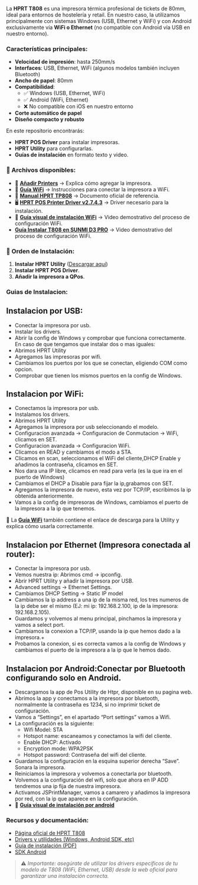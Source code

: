 La **HPRT T808** es una impresora térmica profesional de tickets de 80mm, ideal para entornos de hostelería y retail. En nuestro caso, la utilizamos principalmente con sistemas Windows (USB, Ethernet y WiFi) y con Android exclusivamente vía **WiFi o Ethernet** (no compatible con Android vía USB en nuestro entorno).

### Características principales:
- **Velocidad de impresión**: hasta 250mm/s
- **Interfaces**: USB, Ethernet, WiFi (algunos modelos también incluyen Bluetooth)
- **Ancho de papel**: 80mm
- **Compatibilidad**: 
  - ✅ Windows (USB, Ethernet, WiFi)
  - ✅ Android (WiFi, Ethernet)
  - ❌ No compatible con iOS en nuestro entorno
- **Corte automático de papel**
- **Diseño compacto y robusto**

En este repositorio encontrarás:
- **HPRT POS Driver** para instalar impresoras.
- **HPRT Utility** para configurarlas.
- **Guías de instalación** en formato texto y video.

### 📂 Archivos disponibles:
- 📜 **[Añadir Printers](./Añadir_Printers.md)** → Explica cómo agregar la impresora.
- 📜 **[Guía WiFi](./Conectar_WiFi.md)** → Instrucciones para conectar la impresora a WiFi.
- 📜 **[Manual HPRT TP808](./Manual-HPRT-TP808-_Rev.1.5.pdf)** → Documento oficial de referencia.
- 🖥️ **[HPRT POS Printer Driver v2.7.4.3](./HPRT%20POS%20Printer%20Driver%20v2.7.4.3.zip)** → Driver necesario para la instalación.
- 🎥 **[Guía visual de instalación WiFi](./hprt-conexion-wifi_6vJQzefo.mp4)** → Video demostrativo del proceso de configuración WiFi.
-  **[Guía Instalar T808 en SUNMI D3 PRO](https://github.com/Ravenneo/Qamarero/blob/main/Printers/TP808/Instalar_Android_D3_PRO.md)** → Video demostrativo del proceso de configuración WiFi.

### 🔧 Orden de Instalación:
1. **Instalar HPRT Utility** ([Descargar aquí](https://drive.google.com/file/d/1G491OdeUZmzqntHzH4JZ0fueDveS3Ggz/view?usp=sharing))
2. **Instalar HPRT POS Driver**.
3. **Añadir la impresora a QPos**.

### Guias de Instalacion:
## Instalacion por USB:
- Conectar la impresora por usb.
- Instalar los drivers.
- Abrir la config de Windows y comprobar que funciona correctamente.
En caso de que tengamos que instalar dos o mas iguales:
- Abrimos HPRT Utility
- Agregamos las impresoras por wifi.
- Cambiamos los puertos por los que se conectan, eligiendo COM como opcion.
- Comprobar que tienen los mismos puertos en la config de Windows.

## Instalacion por WiFi:
- Conectamos la impresora por usb.
- Instalamos los drivers.
- Abrimos HPRT Utility
- Agregamos la impresora por usb seleccionando el modelo.
- Configuracion avanzada -> Configuracion de Conmutacion -> WiFi, clicamos en SET.
- Configuracion avanzada -> Configuracion WiFi.
- Clicamos en READ y cambiamos el modo a STA.
- Clicamos en scan, seleccionamos el WiFi del cliente,DHCP Enable y añadimos la contraseña, clicamos en SET.
- Nos dara una IP libre, clicamos en read para verla (es la que ira en el puerto de Windows)
- Cambiamos el DHCP a Disable para fijar la ip,grabamos con SET.
- Agregamos la impresora de nuevo, esta vez por TCP/IP, escribimos la ip obtenida anteriormente.
- Vamos a la config de impresoras de Windows, cambiamos el puerto de la impresora a la ip que tenemos.

📌 La **[Guía WiFi](./Conectar_WiFi.md)** también contiene el enlace de descarga para la Utility y explica cómo usarla correctamente.

## Instalacion por Ethernet (Impresora conectada al router):
- Conectar la impresora por usb.
- Vemos nuestra ip: Abrimos cmd -> ipconfig.
- Abrir HPRT Utility y añadir la impresora por USB.
- Advanced settings -> Ethernet Settings.
- Cambiamos DHCP Setting -> Static IP model
- Cambiamos la ip address a una ip de la misma red, los tres numeros de la ip debe ser el mismo (EJ: mi ip: 192.168.2.100, ip de la impresora: 192.168.2.105).
- Guardamos y volvemos al menu principal, pinchamos la impresora y vamos a select port.
- Cambiamos la conexion a TCP/IP, usando la ip que hemos dado a la impresora.+
- Probamos la conexion, si es correcta vamos a la config de Windows y cambiamos el puerto de la impresora a la ip que le hemos dado.

## Instalacion por Android:Conectar por Bluetooth configurando solo en Android.
- Descargamos la app de Pos Utility de Htpr, disponible en su pagina web.
- Abrimos la app y conectamos a la impresora por bluetooth, normalmente la contraseña es 1234, si no imprimir ticket de configuración.
- Vamos a “Settings”, en el apartado “Port settings” vamos a Wifi. 
- La configuración es la siguiente: 
  - Wifi Model: STA
  - Hotspot name: escaneamos y conectamos la wifi del cliente.
  - Enable DHCP: Activado
  - Encryption mode: WPA2PSK
  - Hotspot password: Contraseña del wifi del cliente.
- Guardamos la configuración en la esquina superior derecha “Save”. Sonara la impresora.
- Reiniciamos la impresora y volvemos a conectarla por bluetooth.
-	Volvemos a la configuración del wifi, solo que ahora en IP ADD tendremos una ip fija de nuestra impresora.
-	Activamos JSPrintManager, vamos a camarero y añadimos la impresora por red, con la ip que aparece en la configuración.
- 🎥 **[Guía visual de instalación por android](https://youtu.be/nqBECMQXF9w)**




### Recursos y documentación:
- [Página oficial de HPRT T808](https://www.hprt.com/product/thermal-receipt-printer/t800)  
- [Drivers y utilidades (Windows, Android SDK, etc)](https://www.hprt.com/support/download-center)
- [Guía de instalación (PDF)](https://www.hprt.com/Uploads/202203/623c0ac7a812a.pdf)
- [SDK Android](https://www.hprt.com/support/sdk-center)

> ⚠️ *Importante: asegúrate de utilizar los drivers específicos de tu modelo de T808 (WiFi, Ethernet, USB) desde la web oficial para garantizar una instalación correcta.*

